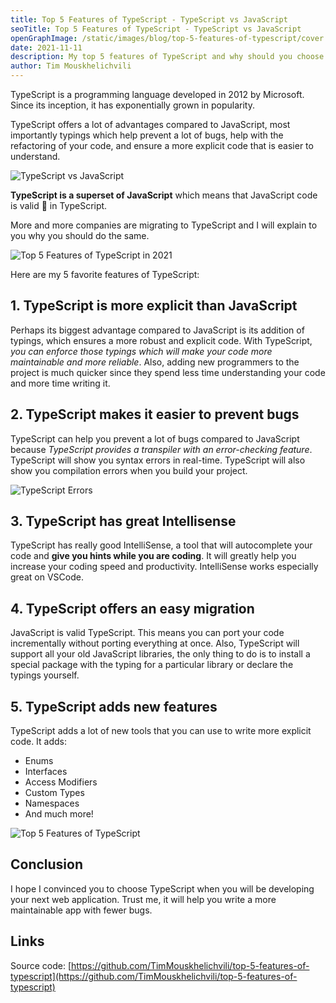 ```yaml
---
title: Top 5 Features of TypeScript - TypeScript vs JavaScript
seoTitle: Top 5 Features of TypeScript - TypeScript vs JavaScript
openGraphImage: /static/images/blog/top-5-features-of-typescript/cover.png
date: 2021-11-11
description: My top 5 features of TypeScript and why should you choose TypeScript over JavaScript for your next web application.
author: Tim Mouskhelichvili
---
```


TypeScript is a programming language developed in 2012 by Microsoft. Since its inception, it has exponentially grown in popularity.

TypeScript offers a lot of advantages compared to JavaScript, most importantly typings which help prevent a lot of bugs, help with the refactoring of your code, and ensure a more explicit code that is easier to understand. 

![TypeScript vs JavaScript](/static/images/blog/top-5-features-of-typescript/cover.png)

**TypeScript is a superset of JavaScript** which means that JavaScript code is valid 🥳 in TypeScript.

More and more companies are migrating to TypeScript and I will explain to you why you should do the same.

![Top 5 Features of TypeScript in 2021](https://www.youtube.com/embed/ENznouAq-JI)

Here are my 5 favorite features of TypeScript:

<Summary />

## 1. TypeScript is more explicit than JavaScript

Perhaps its biggest advantage compared to JavaScript is its addition of typings, which ensures a more robust and explicit code. With TypeScript, *you can enforce those typings which will make your code more maintainable and more reliable*. Also, adding new programmers to the project is much quicker since they spend less time understanding your code and more time writing it.

## 2. TypeScript makes it easier to prevent bugs

TypeScript can help you prevent a lot of bugs compared to JavaScript because *TypeScript provides a transpiler with an error-checking feature*. TypeScript will show you syntax errors in real-time. TypeScript will also show you compilation errors when you build your project.

![TypeScript Errors](/static/images/blog/top-5-features-of-typescript/errors.png)

## 3. TypeScript has great Intellisense

TypeScript has really good IntelliSense, a tool that will autocomplete your code and **give you hints while you are coding**. It will greatly help you increase your coding speed and productivity. IntelliSense works especially great on VSCode.

## 4. TypeScript offers an easy migration

JavaScript is valid TypeScript. This means you can port your code incrementally without porting everything at once. Also, TypeScript will support all your old JavaScript libraries, the only thing to do is to install a special package with the typing for a particular library or declare the typings yourself.

## 5. TypeScript adds new features

TypeScript adds a lot of new tools that you can use to write more explicit code. It adds:

* Enums
* Interfaces
* Access Modifiers
* Custom Types
* Namespaces
* And much more!

![Top 5 Features of TypeScript](/static/images/blog/top-5-features-of-typescript/typescript.png)

## Conclusion

I hope I convinced you to choose TypeScript when you will be developing your next web application. Trust me, it will help you write a more maintainable app with fewer bugs.

## Links

Source code: [https://github.com/TimMouskhelichvili/top-5-features-of-typescript](https://github.com/TimMouskhelichvili/top-5-features-of-typescript)
